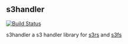 s3handler
---
[![Build Status](https://travis-ci.com/yanganto/s3handler.svg?branch=master)](https://travis-ci.com/yanganto/s3handler)


s3handler
a s3 handler library for [s3rs](https://github.com/yanganto/s3rs) and [s3fs](https://github.com/yanganto/s3fs)

